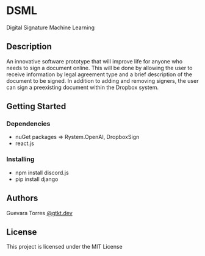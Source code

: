 # DSML

Digital Signature Machine Learning

## Description

An innovative software prototype that will improve life for anyone who needs to sign a document online. 
This will be done by allowing the user to receive information by legal agreement type and a brief description of the document to be signed. 
In addition to adding and removing signers, the user can sign a preexisting document within the Dropbox system.

## Getting Started

### Dependencies

* nuGet packages => Rystem.OpenAI, DropboxSign
* react.js

### Installing

* npm install discord.js
* pip install django

## Authors
Guevara Torres
[@gtkt.dev](https://www.instagram.com/gtkt.dev/)

## License

This project is licensed under the MIT License
